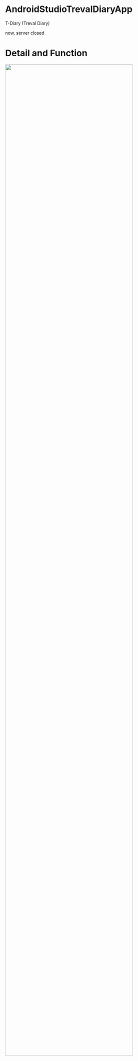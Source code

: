 # AndroidStudioTrevalDiaryApp
T-Diary (Treval Diary)

now, server closed

# Detail and Function
<img src="https://user-images.githubusercontent.com/61723989/77250982-f7fe1080-6c8e-11ea-86a4-1b3316d8559c.PNG" width="90%"></img>
